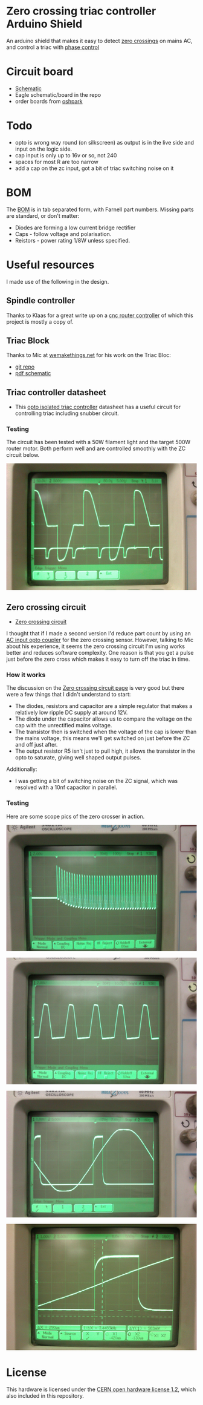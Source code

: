 # Zero crossing triac controller Arduino Shield

An arduino shield that makes it easy to detect [zero crossings](http://en.wikipedia.org/wiki/Zero_cross_circuit) on mains AC, and control a triac with [phase control](http://playground.arduino.cc/Main/ACPhaseControl)

# Circuit board

* [Schematic](schematic.png)
* Eagle schematic/board in the repo
* order boards from [oshpark](http://oshpark.com/shared_projects/XGqh7Sy8)

# Todo

* opto is wrong way round (on silkscreen) as output is in the live side and input on the logic side.
* cap input is only up to 16v or so, not 240
* spaces for most R are too narrow
* add a cap on the zc input, got a bit of triac switching noise on it

# BOM

The [BOM](bom.txt) is in tab separated form, with Farnell part numbers. Missing parts are standard, or don't matter:

* Diodes are forming a low current bridge rectifier
* Caps - follow voltage and polarisation.
* Reistors - power rating 1/8W unless specified.

# Useful resources

I made use of the following in the design.

## Spindle controller

Thanks to Klaas for a great write up on a [cnc router controller](https://sites.google.com/site/klaasdc/cnc-router/spindle-controller) of which this project is mostly a copy of.

## Triac Block

Thanks to Mic at [wemakethings.net](http://wemakethings.net) for his work on the Triac Bloc:

* [git repo](https://github.com/Miceuz/triac-bloc)
* [pdf schematic](https://github.com/Miceuz/triac-bloc/blob/master/ssr.pdf)

## Triac controller datasheet

* This [opto isolated triac controller](http://www.farnell.com/datasheets/1806097.pdf) datasheet has a useful circuit for controlling triac including snubber circuit.

### Testing

The circuit has been tested with a 50W filament light and the target 500W router motor. Both perform well and are controlled smoothly with the ZC circuit below.

![mains after triac switching, and ZC detect signal](triac_shape.jpg "mains after triac switching, and ZC detect signal")

## Zero crossing circuit

* [Zero crossing circuit](http://www.dextrel.net/diyzerocrosser.htm)

I thought that if I made a second version I'd reduce part count by using an [AC input opto coupler](http://www.vishay.com/docs/83608/h11aa1.pdf) for the zero crossing sensor. However, talking to Mic about his experience, it seems the zero crossing circuit I'm using works better and reduces software complexity. One reason is that you get a pulse just before the zero cross which makes it easy to turn off the triac in time.


### How it works

The discussion on the [Zero crossing circuit page](http://www.dextrel.net/diyzerocrosser.htm) is very good but there were a few things that I didn't understand to start:

* The diodes, resistors and capacitor are a simple regulator that makes a relatively low ripple DC supply at around 12V.
* The diode under the capacitor allows us to compare the voltage on the cap with the unrectified mains voltage.
* The transistor then is switched when the voltage of the cap is lower than the mains voltage, this means we'll get switched on just before the ZC and off just after.
* The output resistor R5 isn't just to pull high, it allows the transistor in the opto to saturate, giving well shaped output pulses.

Additionally:

* I was getting a bit of switching noise on the ZC signal, which was resolved with a 10nf capacitor in parallel.

### Testing

Here are some scope pics of the zero crosser in action.

![capacitor charging - measured between top of cap and bottom of diode](cap_charge.jpg "capacitor charging - measured between top of cap and bottom of diode")

![voltage across diode (without transistor)](diode_v.jpg "voltage across diode (without transistor)")

![mains voltage and zero crossing pulse](sine_and_zc.jpg "mains voltage and zero crossing pulse")

![mains voltage and zero crossing pulse - magnified](sine_and_zc_zoom.jpg "mains voltage and zero crossing pulse - magnified")




# License

This hardware is licensed under the [CERN open hardware license 1.2](http://www.ohwr.org/attachments/2388/cern_ohl_v_1_2.txt), which also included in this repository.
